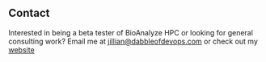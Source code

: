 ## Contact

Interested in being a beta tester of BioAnalyze HPC or looking for general consulting work? Email me at [jillian@dabbleofdevops.com](mailto:jillian@dabbleofdevops.com) or check out my [website](https://www.dabbleofdevops.com)
